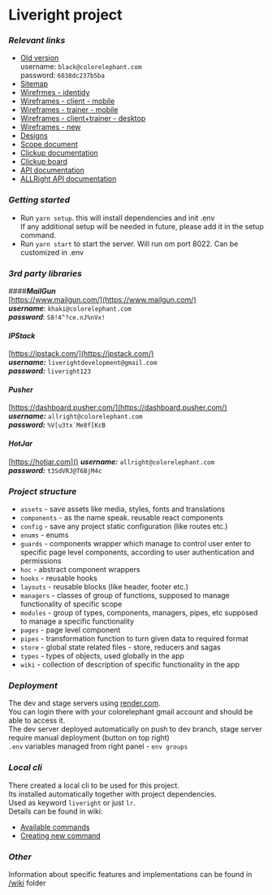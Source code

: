 # Liveright project

### *Relevant links*
 * [Old version](http://portal.theliveright.com/)  
        username: `black@colorelephant.com`  
        password: `6038dc237b5ba`
 * [Sitemap](https://whimsical.com/liveright-sitemap-v1-KqFoCVEcYzE9Qo5iyHmEHv)
 * [Wirefrmes - identidy](https://whimsical.com/closed-wireframes-identity-ar-Mt3bFPVyLCdNX4QsHE21r4)
 * [Wireframes - client - mobile](https://whimsical.com/liveright-internal-mobile-wireframes-B7MqrKWWbERFtQbNqDVmm4)
 * [Wireframes - trainer - mobile](https://whimsical.com/liveright-internal-mobile-trainer-flow-4j7VgHPFHiaAC6ggcvdwLq)
 * [Wireframes - client+trainer - desktop](https://whimsical.com/liveright-internal-desktop-wireframes-42jSTuRpBv9uCpVBuhwrq6)
 * [Wireframes - new](https://whimsical.com/liveright-wireframes-batch-ii-XNtfTXwkH97BHXucUPHXZX)
 * [Designs](https://www.figma.com/file/oDWlnY8XIqzNi5OsCwYtnO/Liveright---Internal?node-id=0%3A1)
 * [Scope document](https://docs.google.com/spreadsheets/d/1JhTL-g5SmKEvYVV4NrOSJcEsXZPU5IOcGU4hX-oZBnU/edit?usp=sharing)
 * [Clickup documentation](https://app.clickup.com/2164322/v/dc/221k2-2535/221k2-5160)
 * [Clickup board](https://app.clickup.com/2164322/v/b/221k2-2507)
 * [API documentation](https://documenter.getpostman.com/view/8741108/Tzeak6s7)
 * [ALLRight API documentation](https://documenter.getpostman.com/view/8741108/Tzm5GGb9#3e3d073b-7da1-41cc-b805-d1f97bb15425)

### *Getting started*
 * Run `yarn setup`. this will install dependencies and init .env   
 If any additional setup will be needed in future, please add it in the setup command.
 * Run `yarn start` to start the server. Will run om port 8022. Can be customized in .env

### *3rd party libraries*

####***MailGun***  
[https://www.mailgun.com/](https://www.mailgun.com/)  
***username***: `khaki@colorelephant.com`  
***password***: ``S8!4^?ce.nJ%nVx!``  

#### ***IPStack***
[https://ipstack.com/](https://ipstack.com/)   
***username:*** `liverightdevelopment@gmail.com`   
***password:*** `liveright123`  

#### ***Pusher***  
[https://dashboard.pusher.com/](https://dashboard.pusher.com/)
***username:*** `allright@colorelephant.com`  
***password:*** ``%V[u3tx`Me8f[KcB``

#### ***HotJar***
[https://hotjar.com]()
***username:*** `allright@colorelephant.com`  
***password:*** `t3SdVRJ@T6BjM4c`

### *Project structure*
* `assets` - save assets like media, styles, fonts and translations
* `components` - as the name speak. reusable react components
* `config` - save any project static configuration (like routes etc.)
* `enums` - enums
* `guards` - components wrapper which manage to control user enter to specific page level components, according to user authentication and permissions
* `hoc` - abstract component wrappers
* `hooks` - reusable hooks
* `layouts` - reusable blocks (like header, footer etc.)
* `managers` - classes of group of functions, supposed to manage functionality of specific scope
* `modules` - group of types, components, managers, pipes, etc supposed to manage a specific functionality
* `pages` - page level component
* `pipes` - transformation function to turn given data to required format
* `store` - global state related files - store, reducers and sagas
* `types` - types of objects, used globally in the app
* `wiki` - collection of description of specific functionality in the app

### *Deployment*

The dev and stage servers using [render.com](https://dashboard.render.com/).   
You can login there with your colorelephant gmail account and should be able to access it.   
The dev server deployed automatically on push to dev branch, stage server require manual deployment (button on top right)   
`.env` variables managed from right panel - `env groups` 

### *Local cli* 
There created a local cli to be used for this project.  
Its installed automatically together with project dependencies.  
Used as keyword `liveright` or just `lr`.  
Details can be found in wiki:
* [Available commands](https://github.com/ColorElephantHQ/liveright-frontend/blob/master/src/wiki/cli/available-command.md)
* [Creating new command](https://github.com/ColorElephantHQ/liveright-frontend/blob/master/src/wiki/cli/create-command.md)

### *Other*

Information about specific features and implementations can be found in [/wiki](https://github.com/ColorElephantHQ/liveright-frontend/blob/master/src/wiki) folder
